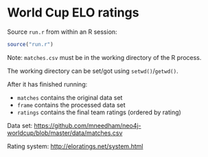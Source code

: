 World Cup ELO ratings
=====================

Source `run.r` from within an R session:

```r
source("run.r")
```

Note: `matches.csv` must be in the working directory of the R process.

The working directory can be set/got using `setwd()`/`getwd()`.

After it has finished running:
* `matches` contains the original data set
* `frame` contains the processed data set
* `ratings` contains the final team ratings (ordered by rating)

Data set: https://github.com/mneedham/neo4j-worldcup/blob/master/data/matches.csv

Rating system: http://eloratings.net/system.html


